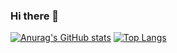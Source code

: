 ### Hi there 👋
[![Anurag's GitHub stats](https://github-readme-stats.vercel.app/api?username=kabariana)](https://github.com/kabariana/github-readme-stats)
[![Top Langs](https://github-readme-stats.vercel.app/api/top-langs/?username=kabariana&layout=compact)](https://github.com/kabariana/github-readme-stats)
<!--
**kabariana/kabariana** is a ✨ _special_ ✨ repository because its `README.md` (this file) appears on your GitHub profile.

Here are some ideas to get you started:

- 🔭 I’m currently working on ...
- 🌱 I’m currently learning ...
- 👯 I’m looking to collaborate on ...
- 🤔 I’m looking for help with ...
- 💬 Ask me about ...
- 📫 How to reach me: ...
- 😄 Pronouns: ...
- ⚡ Fun fact: ...
-->

